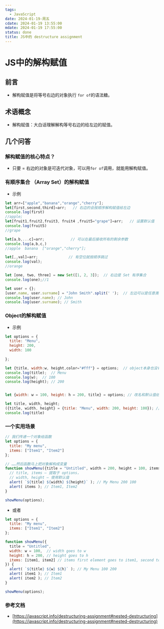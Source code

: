 ```yaml
---
tags:
  - JavaScript
date: 2024-01-19-周五
cdate: 2024-01-19 13:55:00
mdate: 2024-01-19 17:55:00
status: done
title: JS中的 destructure assignment
---
```

# JS中的解构赋值
## 前言

- 解构赋值是将等号右边的对象执行 ` for of `的语法糖。

## 术语概念
- 解构赋值：大白话理解解构等号右边的给左边的赋值。

## 几个问答
###  解构赋值的核心特点？
- 只要 = 右边的对象是可迭代对象，可以用`for of`调用，就能用解构赋值。
###  有顺序集合 （Array  Set）的解构赋值
- 示例
```javascript
let arr=["apple","banana","orange","cherry"];
let[first,second,third]=arr;   // 右边的会按顺序解构赋值给左边
console.log(first) 
//apple;
let[fruit1,fruit2,fruit3, fruit4 ,fruit5="grape"]=arr;   // 设置默认值
console.log(fruit5) 
//grape

let[a,b,...c]=arr;            // 可以在最后接收所有的剩余参数
console.log(a,b,c,) 
//apple  banana  ["orange","cherry"];

let[,,val]=arr;              // 有空位就按顺序跳过
console.log(val);
//orange

let [one, two, three] = new Set([1, 2, 3]);  // 右边是 Set 有序集合
console.log(one);//1

let user = {};
[user.name, user.surname] = "John Smith".split(' ');  // 左边可以是任意类型的变量
console.log(user.name); // John
console.log(user.surname); // Smith
```

### Object的解构赋值
- 示例
```javascript
let options = {
  title: "Menu",
  height: 200,
  width: 100
  
};

let {title, width:w, height,color="#fff"} = options;  // object本身也没有顺序  还可以改名  给默认值
console.log(title);  // Menu
console.log(w);  // 100
console.log(height); // 200


let {width: w = 100, height: h = 200, title} = options; // 改名和默认值结合写法

let title, width, height;
({title, width, height} = {title: "Menu", width: 200, height: 100}); // 定义和赋值分开写的正确写法 加个括号避免形成单独的单码块
console.log(title)
```

### 一个实用场景
```javascript  
// 我们传递一个对象给函数
let options = {
  title: "My menu",
  items: ["Item1", "Item2"]
};

// ……然后函数马上把对象解构成变量
function showMenu({title = "Untitled", width = 200, height = 100, items = []}) {
  // title, items – 提取于 options，
  // width, height – 使用默认值
  alert( `${title} ${width} ${height}` ); // My Menu 200 100
  alert( items ); // Item1, Item2
}

showMenu(options);
```
- 或者
```javascript
let options = {
  title: "My menu",
  items: ["Item1", "Item2"]
};

function showMenu({
  title = "Untitled",
  width: w = 100,  // width goes to w
  height: h = 200, // height goes to h
  items: [item1, item2] // items first element goes to item1, second to item2
}) {
  alert( `${title} ${w} ${h}` ); // My Menu 100 200
  alert( item1 ); // Item1
  alert( item2 ); // Item2
}

showMenu(options);
```
### 参考文档
- [https://javascript.info/destructuring-assignment#nested-destructuring](https://javascript.info/destructuring-assignment#nested-destructuring)
